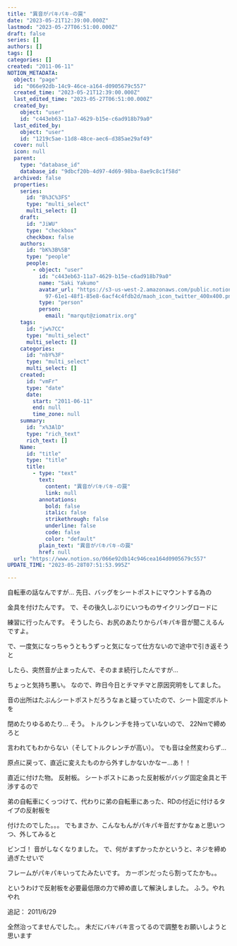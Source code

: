 ```yaml
---
title: "異音がパキパキ-の罠"
date: "2023-05-21T12:39:00.000Z"
lastmod: "2023-05-27T06:51:00.000Z"
draft: false
series: []
authors: []
tags: []
categories: []
created: "2011-06-11"
NOTION_METADATA:
  object: "page"
  id: "066e92db-14c9-46ce-a164-d0905679c557"
  created_time: "2023-05-21T12:39:00.000Z"
  last_edited_time: "2023-05-27T06:51:00.000Z"
  created_by:
    object: "user"
    id: "c443eb63-11a7-4629-b15e-c6ad918b79a0"
  last_edited_by:
    object: "user"
    id: "1219c5ae-11d8-48ce-aec6-d385ae29af49"
  cover: null
  icon: null
  parent:
    type: "database_id"
    database_id: "9dbcf20b-4d97-4d69-98ba-8ae9c8c1f58d"
  archived: false
  properties:
    series:
      id: "B%3C%3FS"
      type: "multi_select"
      multi_select: []
    draft:
      id: "JiWU"
      type: "checkbox"
      checkbox: false
    authors:
      id: "bK%3B%5B"
      type: "people"
      people:
        - object: "user"
          id: "c443eb63-11a7-4629-b15e-c6ad918b79a0"
          name: "Saki Yakumo"
          avatar_url: "https://s3-us-west-2.amazonaws.com/public.notion-static.com/3ad1c4\
            97-61e1-48f1-85e8-6acf4c4fdb2d/maoh_icon_twitter_400x400.png"
          type: "person"
          person:
            email: "marqut@ziomatrix.org"
    tags:
      id: "jw%7CC"
      type: "multi_select"
      multi_select: []
    categories:
      id: "nbY%3F"
      type: "multi_select"
      multi_select: []
    created:
      id: "vmFr"
      type: "date"
      date:
        start: "2011-06-11"
        end: null
        time_zone: null
    summary:
      id: "x%3AlD"
      type: "rich_text"
      rich_text: []
    Name:
      id: "title"
      type: "title"
      title:
        - type: "text"
          text:
            content: "異音がパキパキ-の罠"
            link: null
          annotations:
            bold: false
            italic: false
            strikethrough: false
            underline: false
            code: false
            color: "default"
          plain_text: "異音がパキパキ-の罠"
          href: null
  url: "https://www.notion.so/066e92db14c946cea164d0905679c557"
UPDATE_TIME: "2023-05-28T07:51:53.995Z"

---
```

<link rel="stylesheet" href="https://cdn.jsdelivr.net/npm/katex@0.16.2/dist/katex.min.css" integrity="sha384-bYdxxUwYipFNohQlHt0bjN/LCpueqWz13HufFEV1SUatKs1cm4L6fFgCi1jT643X" crossorigin="anonymous">


自転車の話なんですが… 先日、バッグをシートポストにマウントする為の


金具を付けたんです。 で、その後久しぶりにいつものサイクリングロードに


練習に行ったんです。 そうしたら、お尻のあたりからパキパキ音が聞こえるんですよ。


で、一度気になっちゃうともうずっと気になって仕方ないので途中で引き返そうと


したら、突然音が止まったんで、そのまま続行したんですが…


ちょっと気持ち悪い。 なので、昨日今日とチマチマと原因究明をしてました。


音の出所はたぶんシートポストだろうなぁと疑っていたので、シート固定ボルトを


閉めたりゆるめたり… そう。 トルクレンチを持っていないので、 22Nmで締めろと


言われてもわからない（そしてトルクレンチが高い）。 でも音は全然変わらず…


原点に戻って、直近に変えたものから外すしかないかなー…あ！！


直近に付けた物。 反射板。 シートポストにあった反射板がバッグ固定金具と干渉するので


弟の自転車にくっつけて、代わりに弟の自転車にあった、RDの付近に付けるタイプの反射板を


付けたのでした。。。 でもまさか、こんなもんがパキパキ音だすかなぁと思いつつ、外してみると


ビンゴ！ 音がしなくなりました。 で、何がまずかったかというと、ネジを締め過ぎたせいで


フレームがパキパキいってたみたいです。 カーボンだったら割ってたかも。。


というわけで反射板を必要最低限の力で締め直して解決しました。 ふう。やれやれ


追記： 2011/6/29


全然治ってませんでした。。 未だにバキバキ言ってるので調整をお願いしようと思います

